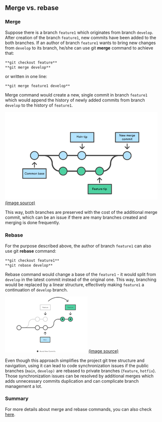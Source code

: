 ## Merge vs. rebase

### Merge

Suppose there is a branch ```feature1``` which originates from branch ```develop```. After creation of the branch ```feature1```, new commits have been added to the both branches. If an author of branch ```feature1``` wants to bring new changes from ```develop``` to its branch, he/she can use git **merge** command to achieve that:

```
**git checkout feature**
**git merge develop**
```


or written in one line:

```
**git merge feature1 develop**
```

 
Merge command would create a new, single commit in branch ```feature1``` which would append the history of newly added commits from branch ```develop``` to the history of ```feature1```.


![gitmergeimage](/resources/git-merge.png) [(image source)](https://www.atlassian.com/git/tutorials/using-branches/git-merge)

 
This way, both branches are preserved with the cost of the additional merge commit, which can be an issue if there are many branches created and merging is done frequently.

### Rebase

For the purpose described above, the author of branch ```feature1``` can also use git **rebase** command:


```
**git checkout feature1**
**git rebase develop**
```


Rebase command would change a base of the ```feature1``` - it would split from ```develop``` in the latest commit instead of the original one. This way, branching would be replaced by a linear structure, effectively making ```feature1``` a continuation of ```develop``` branch. 


![gitrebaseimage](/resources/git-rebase.png) [(image source)](https://www.atlassian.com/git/tutorials/rewriting-history/git-rebase)


Even though this approach simplifies the project git tree structure and navigation, using it can lead to code synchronization issues if the public branches (```main```, ```develop)``` are rebased to private branches (```feature```, ```hotfix```). Those synchronization issues can be resolved by additional merges which adds unnecessary commits duplication and can complicate branch management a lot.

### Summary

For more details about merge and rebase commands, you can also check [here](https://www.atlassian.com/git/tutorials/merging-vs-rebasing).
